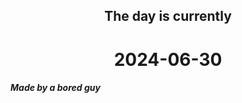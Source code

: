 <h2 align=center>The day is currently</h2>
<h1 align=center><!--TIME BEGIN-->2024-06-30<!--TIME END--></h1>
<h5>Made by a bored guy</h5>
